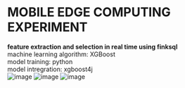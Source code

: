 # MOBILE EDGE COMPUTING EXPERIMENT
 **feature extraction and selection in real time using finksql** <br>
 machine learning algorithm: XGBoost <br>
 model training: python <br>
 model intregration: xgboost4j <br>
![image](https://github.com/kevinxiey/flink-digital-signal-processing-demo/blob/main/src/main/resources/img/pic6.png)
![image](https://github.com/kevinxiey/flink-digital-signal-processing-demo/blob/main/src/main/resources/img/pic3.png)
![image](https://github.com/kevinxiey/flink-digital-signal-processing-demo/blob/main/src/main/resources/img/pic4.png)
